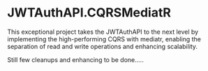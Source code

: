 # JWTAuthAPI.CQRSMediatR
This exceptional project takes the JWTAuthAPI to the next level by implementing the high-performing CQRS with mediatr, enabling the separation of read and write operations and enhancing scalability.

Still few cleanups and enhancing to be done.....
